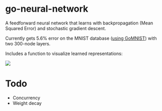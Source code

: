 # go-neural-network

A feedforward neural network that learns with backpropagation (Mean Squared Error) and stochastic gradient descent.

Currently gets 5.6% error on the MNIST database ([using GoMNIST](https://github.com/petar/GoMNIST)) with two 300-node layers.

Includes a function to visualize learned representations:

<img src="http://ashertrockman.github.io/assets/nn-weights.gif" />

# Todo

* Concurrency
* Weight decay
